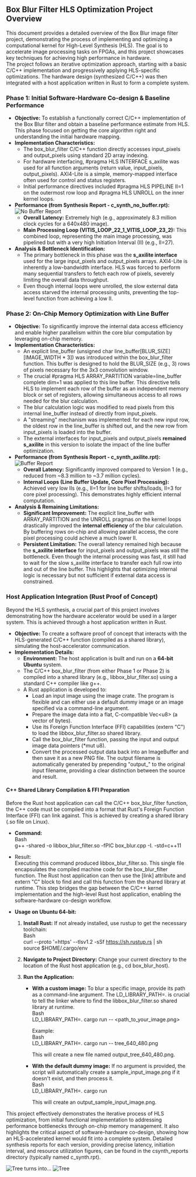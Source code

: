 ## **Box Blur Filter HLS Optimization Project Overview**

This document provides a detailed overview of the Box Blur image filter project, demonstrating the process of implementing and optimizing a computational kernel for High-Level Synthesis (HLS). The goal is to accelerate image processing tasks on FPGAs, and this project showcases key techniques for achieving high performance in hardware.  
The project follows an iterative optimization approach, starting with a basic C/C++ implementation and progressively applying HLS-specific optimizations. The hardware design (synthesized C/C++) was then integrated with a host application written in Rust to form a complete system.

### **Phase 1: Initial Software-Hardware Co-design & Baseline Performance**

* **Objective:** To establish a functionally correct C/C++ implementation of the Box Blur filter and obtain a baseline performance estimate from HLS. This phase focused on getting the core algorithm right and understanding the initial hardware mapping.  
* **Implementation Characteristics:**  
  * The box\_blur\_filter C/C++ function directly accesses input\_pixels and output\_pixels using standard 2D array indexing.  
  * For hardware interfacing, \#pragma HLS INTERFACE s\_axilite was used for all function arguments (return value, input\_pixels, output\_pixels). AXI4-Lite is a simple, memory-mapped interface often used for control and status registers.  
  * Initial performance directives included \#pragma HLS PIPELINE II=1 on the outermost row loop and \#pragma HLS UNROLL on the inner kernel loops.  
* **Performance (from Synthesis Report \- c\_synth_no_buffer.rpt):**  
![No Buffer Report](images/report_no_buffer.png)
  * **Overall Latency:** Extremely high (e.g., approximately 8.3 million clock cycles for a 640x480 image).  
  * **Main Processing Loop (VITIS\_LOOP\_22\_1\_VITIS\_LOOP\_23\_2):** This combined loop, representing the main image processing, was pipelined but with a very high Initiation Interval (II) (e.g., II=27).  
* **Analysis & Bottleneck Identification:**  
  * The primary bottleneck in this phase was the **s\_axilite interface** used for the large input\_pixels and output\_pixels arrays. AXI4-Lite is inherently a low-bandwidth interface. HLS was forced to perform many sequential transfers to fetch each row of pixels, severely limiting the overall data throughput.  
  * Even though internal loops were unrolled, the slow external data access starved the internal processing units, preventing the top-level function from achieving a low II.

### **Phase 2: On-Chip Memory Optimization with Line Buffer**

* **Objective:** To significantly improve the internal data access efficiency and enable higher parallelism within the core blur computation by leveraging on-chip memory.  
* **Implementation Characteristics:**  
  * An explicit line\_buffer (unsigned char line\_buffer\[BLUR\_SIZE\]\[IMAGE\_WIDTH \* 3\]) was introduced within the box\_blur\_filter function. This buffer is designed to hold the BLUR\_SIZE (e.g., 3\) rows of pixels necessary for the 3x3 convolution window.  
  * The crucial \#pragma HLS ARRAY\_PARTITION variable=line\_buffer complete dim=1 was applied to this line buffer. This directive tells HLS to implement each row of the buffer as an independent memory block or set of registers, allowing simultaneous access to all rows needed for the blur calculation.  
  * The blur calculation logic was modified to read pixels from this internal line\_buffer instead of directly from input\_pixels.  
  * A "streaming" mechanism was implemented: for each new input row, the oldest row in the line\_buffer is shifted out, and the new row from input\_pixels is loaded into the buffer.  
  * The external interfaces for input\_pixels and output\_pixels **remained s\_axilite** in this version to isolate the impact of the line buffer optimization.  
* **Performance (from Synthesis Report \- c\_synth_axilite.rpt):**  
![Buffer Report](images/report_buffer.png)
  * **Overall Latency:** Significantly improved compared to Version 1 (e.g., reduced from \~8.3 million to \~3.7 million cycles).  
  * **Internal Loops (Line Buffer Update, Core Pixel Processing):** Achieved very low IIs (e.g., II=1 for line buffer shifts/loads, II=3 for core pixel processing). This demonstrates highly efficient internal computation.  
* **Analysis & Remaining Limitations:**  
  * **Significant Improvement:** The explicit line\_buffer with ARRAY\_PARTITION and the UNROLL pragmas on the kernel loops drastically improved the **internal efficiency** of the blur calculation. By buffering rows on-chip and allowing parallel access, the core pixel processing could achieve a much lower II.  
  * **Persistent Limitation:** The overall latency remained high because the **s\_axilite interface** for input\_pixels and output\_pixels was *still* the bottleneck. Even though the internal processing was fast, it still had to wait for the slow s\_axilite interface to transfer each full row into and out of the line buffer. This highlights that optimizing internal logic is necessary but not sufficient if external data access is constrained.



### **Host Application Integration (Rust Proof of Concept)**

Beyond the HLS synthesis, a crucial part of this project involves demonstrating how the hardware accelerator would be used in a larger system. This is achieved through a host application written in Rust.

* **Objective:** To create a software proof of concept that interacts with the HLS-generated C/C++ function (compiled as a shared library), simulating the host-accelerator communication.  
* **Implementation Details:**  
  * **Environment:** The host application is built and run on a **64-bit Ubuntu** system.  
  * The C/C++ box\_blur\_filter (from either Phase 1 or Phase 2\) is compiled into a shared library (e.g., libbox\_blur\_filter.so) using a standard C++ compiler like g++.  
  * A Rust application is developed to:  
    * Load an input image using the image crate. The program is flexible and can either use a default dummy image or an image specified via a command-line argument.  
    * Prepare the image data into a flat, C-compatible Vec\<u8\> (a vector of bytes).  
    * Use its Foreign Function Interface (FFI) capabilities (extern "C") to load the libbox\_blur\_filter.so shared library.  
    * Call the box\_blur\_filter function, passing the input and output image data pointers (\*mut u8).  
    * Convert the processed output data back into an ImageBuffer and then save it as a new PNG file. The output filename is automatically generated by prepending "output\_" to the original input filename, providing a clear distinction between the source and result.  
    
#### **C++ Shared Library Compilation & FFI Preparation**

Before the Rust host application can call the C/C++ box\_blur\_filter function, the C++ code must be compiled into a format that Rust's Foreign Function Interface (FFI) can link against. This is achieved by creating a shared library (.so file on Linux).

* **Command:**  
  Bash  
  g++ \-shared \-o libbox\_blur\_filter.so \-fPIC box\_blur.cpp \-I. \-std=c++11  
* Result:  
  Executing this command produced libbox\_blur\_filter.so. This single file encapsulates the compiled machine code for the box\_blur\_filter function. The Rust host application can then use the \[link\] attribute and extern "C" block to find and call this function from the shared library at runtime. This step bridges the gap between the C/C++ kernel implementation and the high-level Rust host application, enabling the software-hardware co-design workflow.

* **Usage on Ubuntu 64-bit:**  
  1. **Install Rust:** If not already installed, use rustup to get the necessary toolchain:  
     Bash  
     curl \--proto '=https' \--tlsv1.2 \-sSf https://sh.rustup.rs | sh  
     source $HOME/.cargo/env

  2. **Navigate to Project Directory:** Change your current directory to the location of the Rust host application (e.g., cd box\_blur\_host).  
  3. **Run the Application:**  
     * **With a custom image:** To blur a specific image, provide its path as a command-line argument. The LD\_LIBRARY\_PATH=. is crucial to tell the linker where to find the libbox\_blur\_filter.so shared library at runtime.  
       Bash  
       LD\_LIBRARY\_PATH=. cargo run \-- \<path\_to\_your\_image.png\>

       Example:  
       Bash  
       LD\_LIBRARY\_PATH=. cargo run \-- tree\_640\_480.png

       This will create a new file named output\_tree\_640\_480.png.  
     * **With the default dummy image:** If no argument is provided, the script will automatically create a sample\_input\_image.png if it doesn't exist, and then process it.  
       Bash  
       LD\_LIBRARY\_PATH=. cargo run

       This will create an output\_sample\_input\_image.png.  

This project effectively demonstrates the iterative process of HLS optimization, from initial functional implementation to addressing performance bottlenecks through on-chip memory management. It also highlights the critical aspect of software-hardware co-design, showing how an HLS-accelerated kernel would fit into a complete system. Detailed synthesis reports for each version, providing precise latency, initiation interval, and resource utilization figures, can be found in the csynth_reports directory (typically named c\_synth.rpt).

![Tree](images/tree_640_480.png)
turns into...
![Tree](images/output_tree_640_480.png)
